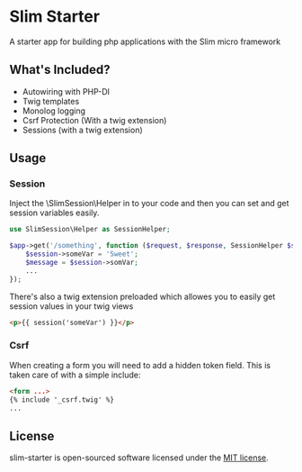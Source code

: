 # Slim Starter

A starter app for building php applications with the Slim micro framework

## What's Included?

- Autowiring with PHP-DI
- Twig templates
- Monolog logging
- Csrf Protection (With a twig extension)
- Sessions (with a twig extension)

## Usage

### Session

Inject the \SlimSession\Helper in to your code and then you can set and get session variables easily.

```php
use SlimSession\Helper as SessionHelper;

$app->get('/something', function ($request, $response, SessionHelper $session) {
    $session->someVar = 'Sweet';
    $message = $session->somVar;
    ...
});
```

There's also a twig extension preloaded which allowes you to easily get session values in your twig views

```html
<p>{{ session('someVar') }}</p>
```

### Csrf

When creating a form you will need to add a hidden token field.  This is taken care of with a simple include:

```html
<form ...>
{% include '_csrf.twig' %}
...
```

## License

slim-starter is open-sourced software licensed under the [MIT license](http://opensource.org/licenses/MIT).
